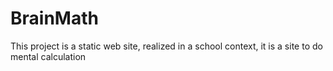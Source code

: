 # BrainMath
This project is a static web site, realized in a school context, it is a site to do mental calculation 
